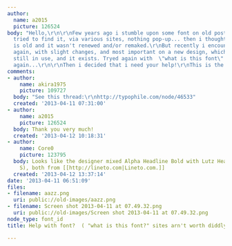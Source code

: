 ```yaml
---
author:
  name: a2015
  picture: 126524
body: "Hello,\r\n\r\nFew years ago i stumble upon some font on old poster, when i
  tried to find it, via various sites, nothing pop-up... then i thought, probably
  is old and it wasn't renewed and/or remaked.\r\nBut recently i encountered on it
  again, with slight changes, and most important on a new design, which means - it's
  still in use, and it exists. Tryed again with  \"what is this font\" sites, nothing
  again...\r\n\r\nThen i decided that i need your help!\r\nThis is the font."
comments:
- author:
    name: akira1975
    picture: 109727
  body: "See this thread:\r\nhttp://typophile.com/node/46533"
  created: '2013-04-11 07:31:00'
- author:
    name: a2015
    picture: 126524
  body: Thank you very much!
  created: '2013-04-12 10:18:31'
- author:
    name: Core0
    picture: 123795
  body: Looks like the designer mixed Alpha Headline Bold with Lutz Headline (letter
    S), both from [[http://lineto.com|Lineto.com.]]
  created: '2013-04-12 13:37:14'
date: '2013-04-11 06:51:09'
files:
- filename: aazz.png
  uri: public://old-images/aazz.png
- filename: Screen shot 2013-04-11 at 07.49.32.png
  uri: public://old-images/Screen shot 2013-04-11 at 07.49.32.png
node_type: font_id
title: Help with font?  ( "what is this font?" sites arn't worth diddly squat... )

---
```

